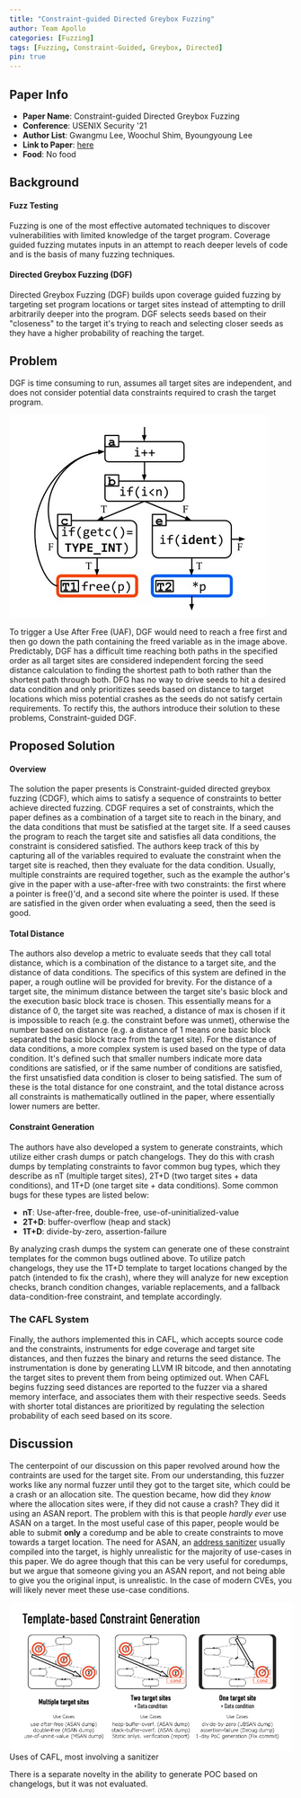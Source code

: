 ```yaml
---
title: "Constraint-guided Directed Greybox Fuzzing"
author: Team Apollo
categories: [Fuzzing]
tags: [Fuzzing, Constraint-Guided, Greybox, Directed]
pin: true
---
```


## Paper Info
- **Paper Name**: Constraint-guided Directed Greybox Fuzzing
- **Conference**: USENIX Security '21
- **Author List**: Gwangmu Lee, Woochul Shim, Byoungyoung Lee
- **Link to Paper**: [here](https://www.usenix.org/conference/usenixsecurity21/presentation/lee-gwangmu)
- **Food**: No food

## Background

#### Fuzz Testing
Fuzzing is one of the most effective automated techniques to discover vulnerabilities with limited knowledge of the target program.
Coverage guided fuzzing mutates inputs in an attempt to reach deeper levels of code and is the basis of many fuzzing techniques.

#### Directed Greybox Fuzzing (DGF)
Directed Greybox Fuzzing (DGF) builds upon coverage guided fuzzing by targeting set program locations or target sites instead of attempting to drill arbitrarily deeper into the program.
DGF selects seeds based on their "closeness" to the target it's trying to reach and selecting closer seeds as they have a higher probability of reaching the target.

## Problem
DGF is time consuming to run, assumes all target sites are independent, and does not consider potential data constraints required to crash the target program.



![](/assets/img/2021-10-05-constraint-guided-directed-greybox-fuzzing.md/DGF_CFG.jpg)


To trigger a Use After Free (UAF), DGF would need to reach a free first and then go down the path containing the freed variable as in the image above. 
Predictably, DGF has a difficult time reaching both paths in the specified order as all target sites are considered independent forcing the seed distance calculation
to finding the shortest path to both rather than the shortest path through both.
DFG has no way to drive seeds to hit a desired data condition and only prioritizes seeds based on distance to target locations which miss potential crashes as the 
seeds do not satisfy certain requirements.
To rectify this, the authors introduce their solution to these problems, Constraint-guided DGF. 


## Proposed Solution

#### Overview
The solution the paper presents is Constraint-guided directed greybox fuzzing (CDGF), which aims to satisfy a sequence of constraints to better achieve directed fuzzing. CDGF requires a set of constraints, which the paper defines as a combination of a target site to reach in the binary, and the data conditions that must be satisfied at the target site. If a seed causes the program to reach the target site and satisfies all data conditions, the constraint is considered satisfied. The authors keep track of this by capturing all of the variables required to evaluate the constraint when the target site is reached, then they evaluate for the data condition. Usually, multiple constraints are required together, such as the example the author's give in the paper with a use-after-free with two constraints: the first where a pointer is free()'d, and a second site where the pointer is used. If these are satisfied in the given order when evaluating a seed, then the seed is good.
#### Total Distance
The authors also develop a metric to evaluate seeds that they call total distance, which is a combination of the distance to a target site, and the distance of data conditions. The specifics of this system are defined in the paper, a rough outline will be provided for brevity. For the distance of a target site, the minimum distance between the target site's basic block and the execution basic block trace is chosen. This essentially means for a distance of 0, the target site was reached, a distance of max is chosen if it is impossible to reach (e.g. the constraint before was unmet), otherwise the number based on distance (e.g. a distance of 1 means one basic block separated the basic block trace from the target site). For the distance of data conditions, a more complex system is used based on the type of data condition. It's defined such that smaller numbers indicate more data conditions are satisfied, or if the same number of conditions are satisfied, the first unsatisfied data condition is closer to being satisfied. The sum of these is the total distance for one constraint, and the total distance across all constraints is mathematically outlined in the paper, where essentially lower numers are better.
#### Constraint Generation
The authors have also developed a system to generate constraints, which utilize either crash dumps or patch changelogs. They do this with crash dumps by templating constraints to favor common bug types, which they describe as nT (multiple target sites), 2T+D (two target sites + data conditions), and 1T+D (one target site + data conditions). Some common bugs for these types are listed below:

- **nT**: Use-after-free, double-free, use-of-uninitialized-value
- **2T+D**: buffer-overflow (heap and stack)
- **1T+D**: divide-by-zero, assertion-failure

By analyzing crash dumps the system can generate one of these constraint templates for the common bugs outlined above. To utilize patch changelogs, they use the 1T+D template to target locations changed by the patch (intended to fix the crash), where they will analyze for new exception checks, branch condition changes, variable replacements, and a fallback data-condition-free constraint, and template accordingly.
### The CAFL System
Finally, the authors implemented this in CAFL, which accepts source code and the constraints, instruments for edge coverage and target site distances, and then fuzzes the binary and returns the seed distance. The instrumentation is done by generating LLVM IR bitcode, and then annotating the target sites to prevent them from being optimized out. When CAFL begins fuzzing seed distances are reported to the fuzzer via a shared memory interface, and associates them with their respective seeds. Seeds with shorter total distances are prioritized by regulating the selection probability of each seed based on its score. 

## Discussion
The centerpoint of our discussion on this paper revolved around how the contraints are used for the target site. From our understanding, this fuzzer works like any normal fuzzer until they got to the target site, which could be a crash or an allocation site. The question became, how did they _know_ where the allocation sites were, if they did not cause a crash? They did it using an ASAN report. The problem with this is that people _hardly ever_ use ASAN on a target. In the most useful case of this paper, people would be able to submit **only** a coredump and be able to create constraints to move towards a target location. The need for ASAN, an [address sanitizer](https://en.wikipedia.org/wiki/AddressSanitizer) usually compiled into the target, is highly unrealistic for the majority of use-cases in this paper. We do agree though that this can be very useful for coredumps, but we argue that someone giving you an ASAN report, and not being able to give you the original input, is unrealistic. In the case of modern CVEs, you will likely never meet these use-case conditions. 

![](/assets/img/2021-10-05-constraint-guided-directed-greybox-fuzzing.md/uses.png)
Uses of CAFL, most involving a sanitizer

There is a separate novelty in the ability to generate POC based on changelogs, but it was not evaluated. 
